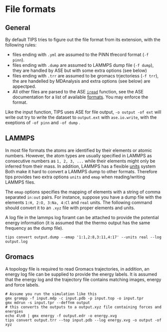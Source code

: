 # File formats

## General

By default TIPS tries to figure out the file format from its extension, with the
following rules:

- files ending with `.yml` are assumed to the PiNN tfrecord format (`-f pinn`).
- files ending with `.dump` are assumed to LAMMPS dump file (`-f dump`), they
  are handled by ASE but with some extra options (see below)
- files ending with `.trr` are assumed to be gromacs trjectoriess (`-f trr`),
  the are handelled by MDAnalysis and extra options (see below) are appectped.
- All other files are parsed to the ASE
  [`iread`](https://wiki.fysik.dtu.dk/ase/ase/io/io.html#ase.io.iread) function,
  see the ASE documentation for a list of available
  [formats](https://wiki.fysik.dtu.dk/ase/ase/io/io.html#ase.io.write). You may
  enforce the format.

Like the input function, TIPS uses ASE for file output, `-o output -of ext` will
write out try to write the dataset to `output.ext` with `ase.io.write`, with the
exeptions of `-of pinn` and `-of dump` .

## LAMMPS 

In most file formats the atoms are identified by their elements or atomic
numbers. However, the atom types are usually specified in LAMMPS as consecutive
numbers as `1, 2, 3, ...` while their elements might only be inferred from their
mass. In addition, LAMMPS has a flexible
[units](https://lammps.sandia.gov/doc/units.html) system Both make it hard to
convert a LAMMPS dump to other formats. Therefore tips provides two extra
options `units` and `emap` when reading/writing LAMMPS files.

The `emap` options specifies the mapping of elements with a string of comma
separated `in:out` pairs. For instance, suppose you have a dump file with the
elements `1:H, 2:O, 3:Na, 4:Cl` and `real` units. The following command should
convert it to an `.xyz` file with proper elements and units.

A log file in the lammps log foramt can be attached to provide the potential
energy information (it is assumed that the thermo output has the same frequency
as the dump file).

```
tips convert output.dump --emap '1:1,2:8,3:11,4:17' --units real --log output.log
```

## Gromacs

A topology file is required to read Gromacs trajectories, in addition, an energy
log file can be supplied to provide the energy labels. It is assumed that the
energy log and the trajectory file contains matching images, energy and force
labels.

```
# Assume you run the simulation like this
gmx grompp -f input.mdp -c input.pdb -p input.top -o input.tpr
gmx mdrun -s input.tpr --deffnm output
# this converts the outputs to a output.xyz file containing forces and energies
echo 4\n0 | gmx energy -f output.edr -o energy.xvg
tips convert output.trr --top input.pdb --log energy.xvg -o output -of xyz 
```
